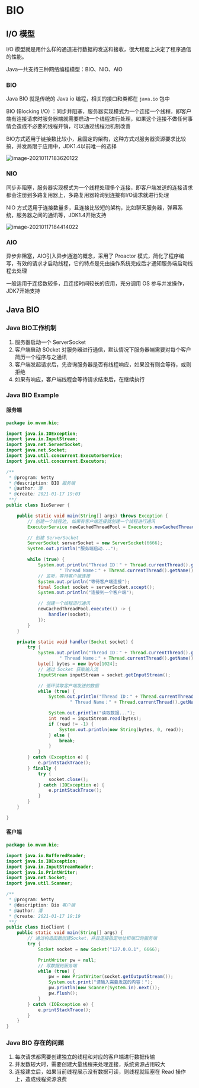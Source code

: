 # BIO

## I/O 模型

I/O 模型就是用什么样的通道进行数据的发送和接收，很大程度上决定了程序通信的性能。

Java一共支持三种网络编程模型：BIO、NIO、AIO

### BIO

Java BIO 就是传统的 Java io 编程，相关的接口和类都在 `java.io` 包中

BIO (Blocking I/O) ：同步并阻塞，服务器实现模式为一个连接一个线程，即客户端有连接请求时服务器端就需要启动一个线程进行处理，如果这个连接不做任何事情会造成不必要的线程开销，可以通过线程池机制改善

BIO方式适用于链接数比较小，且固定的架构，这种方式对服务器资源要求比较搞，并发局限于应用中，JDK1.4以前唯一的选择

![image-20210117183620122](https://img-ages-test0001.oss-cn-hangzhou.aliyuncs.com/images/image-20210117183620122.png)

### NIO

同步非阻塞，服务器实现模式为一个线程处理多个连接，即客户端发送的连接请求都会注册到多路复用器上，多路复用器轮询到连接有I/O请求就进行处理

NIO 方式适用于连接数量多，且连接比较短的架构，比如聊天服务器，弹幕系统，服务器之间的通讯等，JDK1.4开始支持

![image-20210117184414022](https://img-ages-test0001.oss-cn-hangzhou.aliyuncs.com/images/image-20210117184414022.png)

### AIO

异步非阻塞，AIO引入异步通道的概念，采用了 Proactor 模式，简化了程序编写，有效的请求才启动线程，它的特点是先由操作系统完成后才通知服务端启动线程去处理

一般适用于连接数较多，且连接时间较长的应用，充分调用 OS 参与并发操作，JDK7开始支持

## Java BIO

### Java BIO工作机制

1. 服务器启动一个 ServerSocket
2. 客户端启动 SOcket 对服务器进行通信，默认情况下服务器端需要对每个客户简历一个程序与之通讯
3. 客户端发起请求后，先咨询服务器是否有线程响应，如果没有则会等待，或则拒绝
4. 如果有响应，客户端线程会等待请求结束后，在继续执行

### Java BIO Example

#### 服务端

```java
package io.mvvm.bio;

import java.io.IOException;
import java.io.InputStream;
import java.net.ServerSocket;
import java.net.Socket;
import java.util.concurrent.ExecutorService;
import java.util.concurrent.Executors;

/**
 * @program: Netty
 * @description: BIO 服务端
 * @author: 潘
 * @create: 2021-01-17 19:03
 **/
public class BioServer {

    public static void main(String[] args) throws Exception {
        // 创建一个线程池, 如果有客户端连接就创建一个线程进行通讯
        ExecutorService newCachedThreadPool = Executors.newCachedThreadPool();

        // 创建 ServerSocket
        ServerSocket serverSocket = new ServerSocket(6666);
        System.out.println("服务端启动...");

        while (true) {
            System.out.println("Thread ID：" + Thread.currentThread().getId() +
                    " Thread Name：" + Thread.currentThread().getName());
            // 监听，等待客户端连接
            System.out.println("等待客户端连接");
            final Socket socket = serverSocket.accept();
            System.out.println("连接到一个客户端");

            // 创建一个线程进行通讯
            newCachedThreadPool.execute(() -> {
                handler(socket);
            });
        }
    }

    private static void handler(Socket socket) {
        try {
            System.out.println("Thread ID：" + Thread.currentThread().getId() +
                    " Thread Name：" + Thread.currentThread().getName());
            byte[] bytes = new byte[1024];
            // 通过 Socket 获取输入流
            InputStream inputStream = socket.getInputStream();

            // 循环读取客户端发送的数据
            while (true) {
                System.out.println("Thread ID：" + Thread.currentThread().getId() +
                        " Thread Name：" + Thread.currentThread().getName());

                System.out.println("读取数据...");
                int read = inputStream.read(bytes);
                if (read != -1) {
                    System.out.println(new String(bytes, 0, read));
                } else {
                    break;
                }
            }
        } catch (Exception e) {
            e.printStackTrace();
        } finally {
            try {
                socket.close();
            } catch (IOException e) {
                e.printStackTrace();
            }
        }
    }

}

```

#### 客户端

```java
package io.mvvm.bio;

import java.io.BufferedReader;
import java.io.IOException;
import java.io.InputStreamReader;
import java.io.PrintWriter;
import java.net.Socket;
import java.util.Scanner;

/**
 * @program: Netty
 * @description: Bio 客户端
 * @author: 潘
 * @create: 2021-01-17 19:19
 **/
public class BioClient {
    public static void main(String[] args) {
        // 通过构造函数创建Socket，并且连接指定地址和端口的服务端
        try {
            Socket socket = new Socket("127.0.0.1", 6666);

            PrintWriter pw = null;
            // 写数据到服务端
            while (true) {
                pw = new PrintWriter(socket.getOutputStream());
                System.out.print("请输入需要发送的内容：");
                pw.println(new Scanner(System.in).next());
                pw.flush();
            }
        } catch (IOException e) {
            e.printStackTrace();
        }
    }
}

```

### Java BIO 存在的问题

1. 每次请求都需要创建独立的线程和对应的客户端进行数据传输
2. 并发数较大时，需要创建大量线程来处理连接，系统资源占用较大
3. 连接建立后，如果当前线程展示没有数据可读，则线程就阻塞在 Read 操作上，造成线程资源浪费

